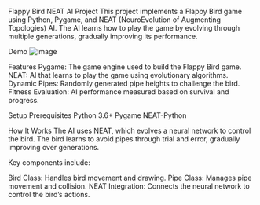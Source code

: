 Flappy Bird NEAT AI Project
This project implements a Flappy Bird game using Python, Pygame, and NEAT (NeuroEvolution of Augmenting Topologies) AI. The AI learns how to play the game by evolving through multiple generations, gradually improving its performance.

Demo
![image](https://github.com/user-attachments/assets/473d0836-2512-49ce-9fae-efb51f832f37)


Features
Pygame: The game engine used to build the Flappy Bird game.
NEAT: AI that learns to play the game using evolutionary algorithms.
Dynamic Pipes: Randomly generated pipe heights to challenge the bird.
Fitness Evaluation: AI performance measured based on survival and progress.

Setup
Prerequisites
Python 3.6+
Pygame
NEAT-Python

How It Works
The AI uses NEAT, which evolves a neural network to control the bird. The bird learns to avoid pipes through trial and error, gradually improving over generations.

Key components include:

Bird Class: Handles bird movement and drawing.
Pipe Class: Manages pipe movement and collision.
NEAT Integration: Connects the neural network to control the bird’s actions.
